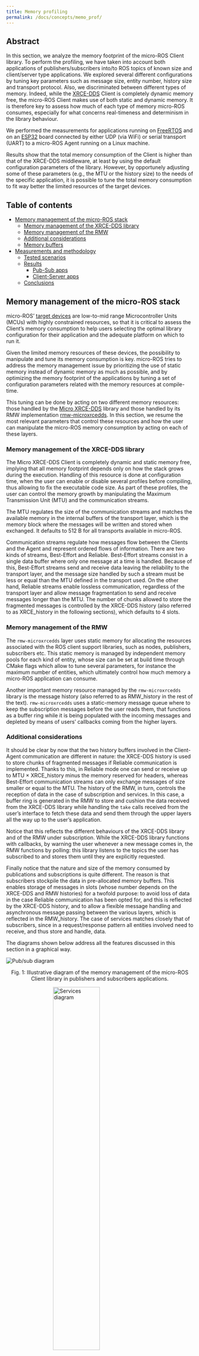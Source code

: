```yaml
---
title: Memory profiling
permalink: /docs/concepts/memo_prof/
---
```


## Abstract

In this section, we analyze the memory footprint of the micro-ROS Client library. To perform the profiling, we have taken into account both applications of publishers/subscribers into/to ROS topics of known size and client/server type applications. We explored several different configurations by tuning key parameters such as message size, entity number, history size and transport protocol. Also, we discriminated between different types of memory. Indeed, while the [XRCE-DDS](https://micro-xrce-dds.docs.eprosima.com/en/latest/) Client is completely dynamic memory free, the micro-ROS Client makes use of both static and dynamic memory. It is therefore key to assess how much of each type of memory micro-ROS consumes, especially for what concerns real-timeness and determinism in the library behaviour. 

We performed the measurements for applications running on [FreeRTOS](https://www.freertos.org/index.html) and on an [ESP32](https://www.espressif.com/en/products/socs/esp32) board connected by either UDP (via WiFi) or serial transport (UART) to a micro-ROS Agent running on a Linux machine.

Results show that the total memory consumption of the Client is higher than that of the XRCE-DDS middleware, at least by using the default configuration parameters of the library. However, by opportunely adjusting some of these parameters (e.g., the MTU or the history size) to the needs of the specific application, it is possible to tune the total memory consumption to fit way better the limited resources of the target devices.

## Table of contents

* [Memory management of the micro-ROS stack](#memory-management-of-the-micro-ros-stack)
  * [Memory management of the XRCE-DDS library](#memory-management-of-the-xrce-dds-library)
  * [Memory management of the RMW](#memory-management-of-the-rmw)
  * [Additional considerations](#additional-considerations)
  * [Memory buffers](#memory-buffers)
* [Measurements and methodology](#measurements-and-methodology)
  * [Tested scenarios](#tested-scenarios)
  * [Results](#results)
    * [Pub-Sub apps](#pub-sub-apps)
    * [Client-Server apps](#client-server-apps)
  * [Conclusions](#conclusions)


## Memory management of the micro-ROS stack

micro-ROS’ [target devices](https://micro-ros.github.io/docs/overview/hardware/) are low-to-mid range Microcontroller Units (MCUs) with highly constrained resources, so that it is critical to assess the Client’s memory consumption to help users selecting the optimal library configuration for their application and the adequate platform on which to run it.

Given the limited memory resources of these devices, the possibility to manipulate and tune its memory consumption is key. micro-ROS tries to address the memory management issue by prioritizing the use of static memory instead of dynamic memory as much as possible, and by optimizing the memory footprint of the applications by tuning a set of configuration parameters related with the memory resources at compile-time. 

This tuning can be done by acting on two different memory resources: those handled by the [Micro XRCE-DDS](https://github.com/eProsima/Micro-XRCE-DDS) library and those handled by its RMW implementation [rmw-microxrcedds](https://github.com/micro-ROS/rmw-microxrcedds). In this section, we resume the most relevant parameters that control these resources and how the user can manipulate the micro-ROS memory consumption by acting on each of these layers.

### Memory management of the XRCE-DDS library

The Micro XRCE-DDS Client is completely dynamic and static memory free, implying that all memory footprint depends only on how the stack grows during the execution. Handling of this resource is done at configuration time, when the user can enable or disable several profiles before compiling, thus allowing to fix the executable code size. As part of these profiles, the user can control the memory growth by manipulating the Maximum Transmission Unit (MTU) and the communication streams.

The MTU regulates the size of the communication streams and matches the available memory in the internal buffers of the transport layer, which is the memory block where the messages will be written and stored when exchanged.  It defaults to 512 B for all transports available in micro-ROS.

Communication streams regulate how messages flow between the Clients and the Agent and represent ordered flows of information. There are two kinds of streams, Best-Effort and Reliable. Best-Effort streams consist in a single data buffer where only one message at a time is handled. Because of this, Best-Effort streams send and receive data leaving the reliability to the transport layer, and the message size handled by such a stream must be less or equal than the MTU defined in the transport used. On the other hand, Reliable streams enable lossless communication, regardless of the transport layer and allow message fragmentation to send and receive messages longer than the MTU. The number of chunks allowed to store the fragmented messages is controlled by the XRCE-DDS history (also referred to as XRCE_history in the following sections), which defaults to 4 slots.

### Memory management of the RMW

The `rmw-microxrcedds` layer uses static memory for allocating the resources associated with the ROS client support libraries, such as nodes, publishers, subscribers etc. This static memory is managed by independent memory pools for each kind of entity, whose size can be set at build time through CMake flags which allow to tune several parameters, for instance the maximum number of entities, which ultimately control how much memory a micro-ROS application can consume.

Another important memory resource managed by the `rmw-microxrcedds` library is the message history (also referred to as RMW_history in the rest of the text). `rmw-microxrcedds` uses a static-memory message queue where to keep the subscription messages before the user reads them, that functions as a buffer ring while it is being populated with the incoming messages and depleted by means of users’ callbacks coming from the higher layers.

### Additional considerations

It should be clear by now that the two history buffers involved in the Client-Agent communication are different in nature: the XRCE-DDS history is used to store chunks of fragmented messages if Reliable communication is implemented. Thanks to this, in Reliable mode one can send or receive up to MTU &#215; XRCE_history minus the memory reserved for headers, whereas Best-Effort communication streams can only exchange messages of size smaller or equal to the MTU.  The history of the RMW, in turn, controls the reception of data in the case of subscription and services. In this case, a buffer ring is generated in the RMW to store and cushion the data received from the XRCE-DDS library while handling the `take` calls received from the user’s interface to fetch these data and send them through the upper layers all the way up to the user’s application.

Notice that this reflects the different behaviours of the XRCE-DDS library and of the RMW under subscription. While the XRCE-DDS library functions with callbacks, by warning the user whenever a new message comes in, the RMW functions by polling: this library listens to the topics the user has subscribed to and stores them until they are explicitly requested.

Finally notice that the nature and size of the memory consumed by publications and subscriptions is quite different. The reason is that subscribers stockpile the data in pre-allocated memory buffers. This enables storage of messages in slots (whose number depends on the XRCE-DDS and RMW histories) for a twofold purpose: to avoid loss of data in the case Reliable communication has been opted for, and this is reflected by the XRCE-DDS history, and to allow a flexible message handling and asynchronous message passing between the various layers, which is reflected in the RMW_history. The case of services matches closely that of subscribers, since in a request/response pattern all entities involved need to receive, and thus store and handle, data.

The diagrams shown below address all the features discussed in this section in a graphical way.

<img alt="Pub/sub diagram" src="pubsub_diagram.png" class="center">
<p align="center">
  Fig. 1: Illustrative diagram of the memory management of the micro-ROS Client library in publishers and subscribers applications.
</p>

<img alt="Services diagram" src="services_diagram.png" class="center" width="50%">

<p align="center">
  Fig. 2: Illustrative diagram of the memory management of the micro-ROS Client library in service applications.
</p>

### Memory buffers

The total memory consumed by a micro-ROS application running on a MCU can be calculated as the direct sum of different chunks of memory, each devoted to a different function: static memory, stack and dynamic memory.

In this section we give a brief description on these kinds of memory used by the micro-ROS library.

*Static Memory*

The static memory has been calculated as the difference between the memory occupied by the .bss and .data sections with a non-zero number of entities, and the memory occupied by the same sections when no micro-ROS application is running, that is, the memory occupied by the rest of components of the RTOS and libraries. This allows discriminating between the memory effectively occupied by micro-ROS and the one that is not specific to it. Notice that we don’t take into consideration neither the constant data stored in flash memory (.text section) nor the data buffer, which is the buffer that stores the data before serialization, since it is specific to the user application and not directly related to the micro-ROS Client operations.

*Stack Memory*

The stack is the memory consumed by the functions used by the program, when executing. Whilst the static memory can be straightforwardly calculated by just analyzing the compiled binary objects, the stack is the chunk of memory one cannot know precisely before running the application. The stack consumed during the program execution is taken into account by means of a FreeRTOS specific function involved in the memory management capabilities offered by this RTOS, the uxTaskGetStackHighWaterMark() function. This function returns the amount of stack that remains unused when the stack consumed by the program is at its greatest value. By subtracting this figure to the total stack available, which is known, one can obtain the stack peak used by the app.

*Dynamic Memory*

This is the memory dynamically allocated by the program by calls to `calloc()` and `malloc()` functions in the C language. To measure it we have hijacked the call to dynamic memory related functions since the ROS 2 stack allows users to feed the program with custom memory allocators. 

To better understand micro-ROS’ use of dynamic memory, we need to differentiate between two stages of the micro-ROS operation. In the first stage micro-ROS is initialized, entities such as nodes, publishers and subscribers are created, and all layers get ready for operation. This is the configuration stage and micro-ROS performs all the dynamic memory operations here. The second is the operation stage, in which the actual publications, subscriptions and all other node operations occur. This stage is dynamic memory free in the whole micro-ROS stack. An optional third stage exists, in which the micro-ROS layers are closed and cleaned and all the dynamic memory allocated in the configuration stage is freed.

## Measurements and methodology

### Tested scenarios

In this section, we summarize the experimental setup and the different scenarios explored in order to provide a comprehensive review on the memory footprint of the micro-ROS library.

In general, our aim is to assess how both the total memory and its independent constituents (static, stack and dynamic) are affected by:

* The topic size (in the form of an array of bytes of variable size)
* The number of ROS entities (pub/sub and service/client)
* The communication stream type used (Reliable vs Best-Effort)
* The transport protocol (UDP and serial)

In the first setup, we analyse the total memory consumption of applications that publish or subscribe to topics of variable size while sweeping through the number of entities (publishers and subscribers) and employ UDP transport. We do so for the two different QoS types, Reliable and Best-Effort.

In the second setup, we report on how the total memory is distributed between static, stack and dynamic.

In the third setup, we change the transport from UDP to serial, and repeat the calculation for an individual subscription only and for a fixed message size.

The fourth set of measurements was taken for one subscription only, for a fixed message size and varying the history cache of the RMW layer from 1 to 20 units.

In the fifth set of measurements we measure the footprint of applications of requesters/repliers that act according to a client/service pattern.

### Results

In this section, we detail the methodology employed for the memory profiling of the experimental configurations described above, and for each of them we present the results obtained.

The measurements are conducted on a micro-ROS Client application with a varying number of entities: either publishers/subscribers (1, 5, 10, 15) or client/server (1, 2, 5, 10).

All the tested apps run on top of FreeRTOS and inside of an ESP32 board. The board is connected by either UDP or serial transport to a micro-ROS Agent running on a Linux machine. As explained above, the choice of FreeRTOS has been by virtue of its memory management functionalities, which easily allow to compute the memory used by applications.

In order to provide an assessment as much realistic as possible, the following parameters have been set to their default values: the creation mode employed was by XML in all tested cases, the MTU was held fixed to its default value of 512 B, and the XRCE-DDS library history cache was always kept fixed to 4.

#### Pub-Sub apps

*Total memory as a function of entities number and message size*

In this section, we report the total memory used by either publisher or subscriber applications in both Best-Effort and Reliable modes, using UDP transport, an RMW history of 4 slots, an MTU of 512 B and an XRCE-DDS history of 4 slots. The total memory consumption is reported as a function of the entity number and message size.

The number of publishers/subscribers has been varied, which is equivalent to changing the number of topics, since in our design of the set-up we associate each publisher/subscriber with just one topic.

In principle, in the Reliable case one can occupy the generated buffers with message sizes up to MTU &#215; XRCE_history, whereas in the Best-Effort case it can be filled with messages with size up to MTU, which correspond respectively to to 512 B &#215; 4 = 2048 B and 512 B with our default chosen values. This is due to the absence of fragmentation in Best-Effort communication streams, while, thanks to fragmentation, an entity functioning in Reliable mode can send/receive a message opportunely chunked in a number of pieces equal to the XRCE_history, each of the size of the MTU. However, from table 1 one can see the message size only ranges from 0 and 1366 B in the case of Reliable entities, and between 0 and 490 B for entities in Best-Effort mode. This is due to the fact that in both cases some memory is consumed by headers and, most importantly, in the Reliable case some is consumed by confirmation messages such as heartbeats and acknacks.

<img alt="Total memory" src="overall.png" class="center">

<p align="center">
  Fig 3: Total memory usage (in Bytes) of micro-ROS publisher and subscription applications in both Best-Effort and Reliable modes with UDP transport, default parameters and as a function of the entities number (x axis) and of the message size (legend).
</p>


From these plots, we can draw some conclusions and observe trends.

First of all it appears clear that the total memory consumption varies with the number of entities but not with the message size. The reason for this is that all message sizes explored fit into the static buffers pre-allocated by the program at compile-time. We therefore expect that the memory consumption would only vary with the message size when the total space occupied by the topic plus the confirmation messages (in the reliable case) and the overhead exceeds the buffer size. In the case of increasing the number of entities, instead, the overall memory grows (as we’ll see below, this is driven by an increase in both the static and the dynamic memories, while the stack is not affected).

By performing a simple calculation, we can see that the memory occupied by one publisher under the above experimental conditions is of ~ 400 B, while that occupied by one subscriber is ~ 8700 B. This huge difference is rooted in that subscriptions make full use of both the XRCE-DDS and the RMW histories, which respectively control the data storage and the data passing between the lower layers and the user interface by means of buffer rings where data are stored and retrieved during the subscription process. This makes subscriptions consume an additional memory of size MTU * XRCE_history * RMW_history (in this case, 512 * 4 * 4) with respect to the memory used by a publisher app, which is merely associated with the entity creation.

Finally, we see that there is no substantial difference between Reliable and Best-Effort modes, exception made for the upper threshold of the message size that can be sent in these two modes, as explained at the beginning of this section.

*Memory breakdown*

To get a better insight into the type of memory consumed by these applications, below we provide the same data but broken down into its constituent memory chunks. We do so for just one message size (1 B), since, as we have seen, this number doesn’t affect the total memory consumed (nor its constituents).

<img alt="Memory breakdown" src="3mems.png" class="center">

<p align="center">
   Fig 4: Static, stack and dynamic memory usage (in Bytes) of micro-ROS publisher and subscription applications in both Best-Effort and Reliable modes with UDP transport, default parameters and fixed message size as a function of the entities number.
</p>

From these results we see that both the static and the dynamic memories change with the entity number, while the stack stays constant.

*Serial vs UDP transports*

In this scenario we have performed a reduced set of measurements, for a configuration very similar to the one reported in the first scenario, but with a different transport protocol, that is, serial in spite of UDP. We have tested an application with a single publisher and another with a single subscriber communicating on Reliable streams, with both the RMW and the XRCE-DDS histories set to 4 units, and the MTU set to its default value of 512 B.  Because of this, the relevant figures produced as outputs to these measurements can be summarized by simple numbers and a proper plot is not provided. The results obtained are: 45590 B of total memory for one publication, and 52643 B for one subscription. To be able to perform a quick comparison between serial and UDP transports, we recall that in the UDP case tested at the beginning of this section, we had obtained 42869 B for one publisher app and 50843 subscriber app. Given the results closeness, we deduce that the transport does not influence the results (or, at most, it does so to a very small, pointing towards a slightly less consumption in the case of serial transport).

*Role of the RMW history*

In this scenario, we have measured the static memory consumed as a function of the RMW history, when this ranges from 1 to 20 units, for a single subscriber application to a message of fixed size (again, as seen above this size doesn’t affect the memory consumption as long as it’s smaller than the pre-allocated buffer size), with UDP transport and an XRCE-DDS history of 4, using Reliable communication. The results are summarized in the plot below:

<img alt="RMW history" src="rmw_history.png" class="center" width="60%">

<p align="center">
   Fig 5: Static memory usage (in Bytes) of a micro-ROS subscription application in reliable mode with UDP transport, default parameters and fixed message size as a function of the RMW history.
</p>

From this plot, we see that the total static memory used changes by MTU * RMW_history (which is equal to 512 * 4 for the parameters employed) for each unit of RMW memory that we add to the application.

#### Client-Server apps

We now pass to investigate our last case-scenario, where in spite of pub/sub apps, we consider a different kind of ROS object, that of services, in which the communication between entities follow a request/reply pattern. See below the results for the memory consumed, for a number of servers and clients ranging between 1, 2, 5 and 10. Notice that we report both the behaviour and values of the individual consituents (static, stack, and dynamic) and of the total memory.

<img alt="Services" src="servcli.png" class="center">

<p align="center">
   Fig 6: Total memory usage (in Bytes) of micro-ROS service and clients applications as a function of the number of servers and clients.
</p>

As already done in the case of publishers and subscribers, we can calculate the total memory consumed by a single entity. From this calculation it results that the memory occupied by one server or one client is on the order of ~ 8800 B. From this figure, we see that the memory occupied by a server and that occupied by a client is virtually identical, and it is on the same order of magnitude as that occupied by a subscriber. This is understandable if one thinks that in the case of these applications, entities always need to ‘subscribe’ to either a request, in the case of a server, and to a reply, in the case of a client. In both cases, messages need to be stored in the memory slots allocated in both the XRCE-DDS and RMW layers.

### Conclusions

To sum up, we have seen that:

* Memory consumption doesn’t vary with message size as long as the sum of the latter and overheads can be accommodated by the static buffer pre-allocated at compile-time.
* Static and Dynamic memories vary with the entity number, while the stack remains constant.
* A single publisher app with default configuration parameters and with both transport protocols explored (UDP and serial) consumes ~ 400 B of total memory, which corresponds to the memory needed for creating the entity.
* A single subscriber app with default configuration parameters and with both transport protocols explored (UDP and serial) consumes ~ 8700 B of total memory, which represents the sum of the memory needed for creating the entity and the static buffers allocated to store and handle the messages in both the XRCE-DDS and RMW. It is important to note that this memory size is obtained when using the default configuration, and it can be heavily reduced to fit use cases with a lower memory profile.
* A single client/server app with default configuration parameters and with UDP transport consumes ~ 8800 B of total memory. This reflects the fact that in a request/response pattern messages need to be stored and handled as in the subscription case.
* In the case of a single subscription, the total static memory used changes by MTU * XRCE_history for each unit of RMW history that is added to the application.
* The handling of the RMW history for subscriptions and services, which are the most critical cases, should be revisited in order to reduce the growth of the static consumption. The current implementation reserves RMW_history * XRCE_history * MTU Bytes for each subscriber/client/service. Our most recent considerations are directed towards reducing this number by using a shared RMW history pool for every entity.

<style type="text/css">

.center {
  display: block;
  margin-left: auto;
  margin-right: auto;
}

</style>

